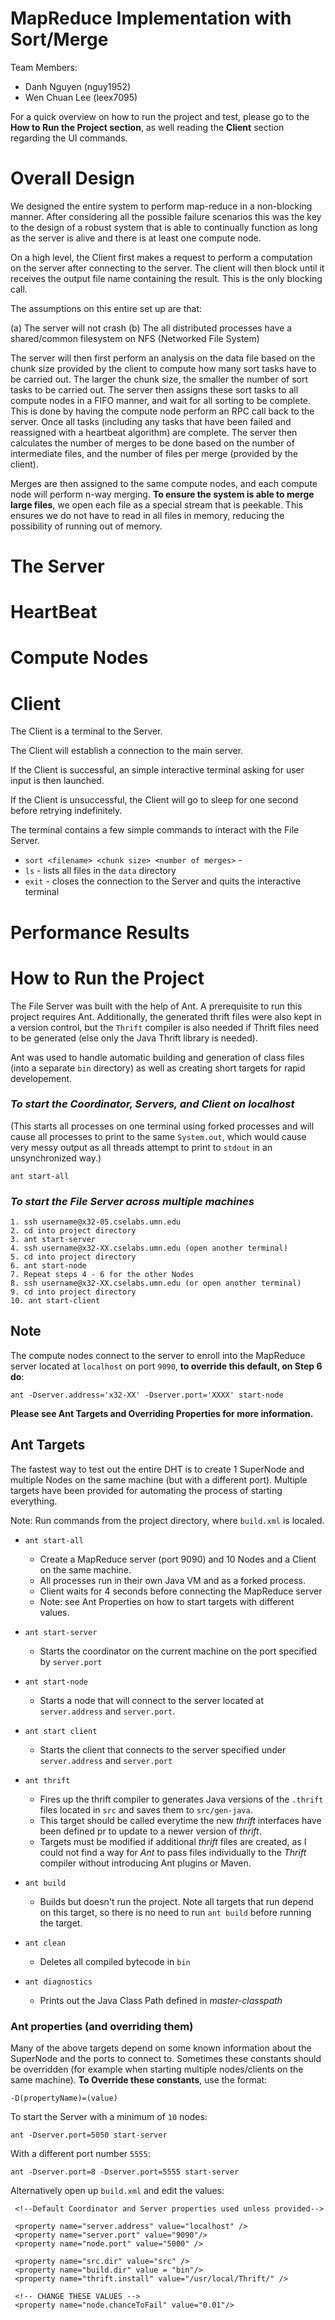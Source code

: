 # MapReduce Implementation with Sort/Merge

Team Members:  	
- Danh Nguyen (nguy1952)
- Wen Chuan Lee (leex7095)


For a quick overview on how to run the project and test, please go to the **How to Run the Project section**, as well reading the **Client** section regarding the UI commands.

# Overall Design

We designed the entire system to perform map-reduce in a non-blocking manner. After considering all the possible failure scenarios this was the key
to the design of a robust system that is able to continually function as long as the server is alive and there is at least one compute node. 

On a high level, the Client first makes a request to perform a computation on the server after connecting to the server. The client will then block
until it receives the output file name containing the result. This is the only blocking call.

The assumptions on this entire set up are that: 

(a) The server will not crash
(b) The all distributed processes have a shared/common filesystem on NFS (Networked File System)

The server will then first perform an analysis on the data file based on the chunk size provided by the client to compute how many sort tasks have to be carried out. The larger the chunk size, the smaller the number of sort tasks to be carried out. The server then assigns these sort tasks to all compute nodes in a FIFO manner, and wait for all sorting to be complete. This is done by having the compute node perform an RPC call back to the server. Once all tasks (including any tasks that have been failed and reassigned with a heartbeat algorithm) are complete. The server then calculates the number of merges to be done based on the number of intermediate files, and the number of files per merge (provided by the client). 

Merges are then assigned to the same compute nodes, and each compute node will perform n-way merging. **To ensure the system is able to merge large files**, we open each file as a special stream that is peekable. This ensures we do not have to read in all files in memory, reducing the possibility of running out of memory.

# The Server

# HeartBeat

# Compute Nodes

# Client

The Client is a terminal to the Server. 

The Client will establish a connection to the main server.

If the Client is successful, an simple interactive terminal asking for user input is then launched.

If the Client is unsuccessful, the Client will go to sleep for one second before retrying indefinitely.

The terminal contains a few simple commands to interact with the File Server.

 - `sort <filename> <chunk size> <number of merges>` - 
 - `ls` - lists all files in the `data` directory
 - `exit` - closes the connection to the Server and quits the interactive terminal

# Performance Results

# How to Run the Project

The File Server was built with the help of Ant. A prerequisite to run this project requires Ant. Additionally, the generated thrift files were also kept in a version control, but the `Thrift` compiler is also needed if Thrift files need to be generated (else only the Java Thrift library is needed).

Ant was used to handle automatic building and generation of class files (into a separate `bin` directory) as well as creating short targets for rapid developement.

### *To start the Coordinator, Servers, and Client on localhost*

(This starts all processes on one terminal using forked processes and will cause all processes to print to the same `System.out`, which would cause very messy output as all threads attempt to print to `stdout` in an unsynchronized way.)

    ant start-all
    
### *To start the File Server across multiple machines*
    1. ssh username@x32-05.cselabs.umn.edu
    2. cd into project directory
    3. ant start-server
    4. ssh username@x32-XX.cselabs.umn.edu (open another terminal)
    5. cd into project directory
    6. ant start-node
    7. Repeat steps 4 - 6 for the other Nodes
    8. ssh username@x32-XX.cselabs.umn.edu (or open another terminal)
    9. cd into project directory
    10. ant start-client
    
## Note

The compute nodes connect to the server to enroll into the MapReduce server located at `localhost` on port `9090`, **to override this default, on Step 6 do**:

    ant -Dserver.address='x32-XX' -Dserver.port='XXXX' start-node

**Please see Ant Targets and Overriding Properties for more information.**

## Ant Targets

The fastest way to test out the entire DHT is to create 1 SuperNode and multiple Nodes on the same machine (but with a different port). Multiple targets have been provided for automating the process of starting everything. 

Note: Run commands from the project directory, where `build.xml` is localed.

  - `ant start-all`
      - Create a MapReduce server (port 9090) and 10 Nodes and a Client on the same machine.  
      - All processes run in their own Java VM and as a forked process.
      - Client waits for 4 seconds before connecting the MapReduce server
      - Note: see Ant Properties on how to start targets with different values.

- `ant start-server`
  - Starts the coordinator on the current machine on the port specified by `server.port`

- `ant start-node`
  - Starts a node that will connect to the server located at `server.address` and `server.port`.

- `ant start client`
  - Starts the client that connects to the server specified under `server.address` and `server.port`

- `ant thrift`
  - Fires up the thrift compiler to generates Java versions of the `.thrift` files located in `src` and saves them to `src/gen-java`.
  - This target should be called everytime the new *thrift* interfaces have been defined pr to update to a newer version of *thrift*.
  - Targets must be modified if additional *thrift* files are created, as I could not find a way for *Ant* to pass files individually to the *Thrift* compiler without introducing Ant plugins or Maven.

- `ant build`
  - Builds but doesn't run the project. Note all targets that run depend on this target, so there is no need to run `ant build` before running the target.

- `ant clean`
  - Deletes all compiled bytecode in `bin`

- `ant diagnostics`
  - Prints out the Java Class Path defined in *master-classpath* 

### Ant properties (and overriding them)

Many of the above targets depend on some known information about the SuperNode and the ports to connect to. Sometimes these constants should be overridden (for example when starting multiple nodes/clients on the same machine). **To Override these constants**, use the format:

    -D(propertyName)=(value) 

To start the Server with a minimum of `10` nodes:
    
    ant -Dserver.port=5050 start-server

With a different port number `5555`:

    ant -Dserver.port=8 -Dserver.port=5555 start-server
    
Alternatively open up `build.xml` and edit the values:

     <!--Default Coordinator and Server properties used unless provided-->   
     
     <property name="server.address" value="localhost" />
     <property name="server.port" value="9090"/>
     <property name="node.port" value="5000" />

     <property name="src.dir" value="src" />
     <property name="build.dir" value = "bin"/>
     <property name="thrift.install" value="/usr/local/Thrift/" />
     
     <!-- CHANGE THESE VALUES -->   
     <property name="node.chanceToFail" value="0.01"/>
